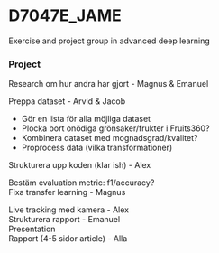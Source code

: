 # D7047E_JAME
Exercise and project group in advanced deep learning

### Project
Research om hur andra har gjort - Magnus & Emanuel

Preppa dataset - Arvid & Jacob
- Gör en lista för alla möjliga dataset
- Plocka bort onödiga grönsaker/frukter i Fruits360?
- Kombinera dataset med mognadsgrad/kvalitet?
- Proprocess data (vilka transformationer)

Strukturera upp koden (klar ish) - Alex

Bestäm evaluation metric: f1/accuracy?  
Fixa transfer learning - Magnus

Live tracking med kamera - Alex  
Strukturera rapport - Emanuel  
Presentation  
Rapport (4-5 sidor article) - Alla
